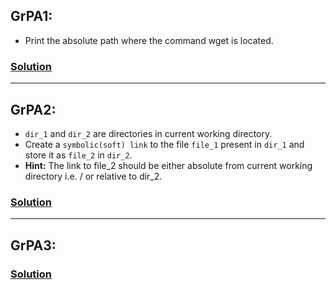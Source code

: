 ## GrPA1:
- Print the absolute path where the command wget is located.

### [Solution](https://github.com/alokg-812/IIT-Madras/blob/main/SystemCommands/Week2/GRPA/grpa1.bash)

---

## GrPA2:
- `dir_1` and `dir_2` are directories in current working directory.
- Create a `symbolic(soft) link` to the file `file_1` present in `dir_1` and store it as `file_2` in `dir_2`.
- **Hint:** The link to file_2 should be either absolute from current working directory i.e. / or relative to dir_2.

### [Solution](https://github.com/alokg-812/IIT-Madras/blob/main/SystemCommands/Week2/GRPA/grpa2.bash)

---

## GrPA3:

### [Solution](https://github.com/alokg-812/IIT-Madras/blob/main/SystemCommands/Week2/GRPA/grpa3.bash)
